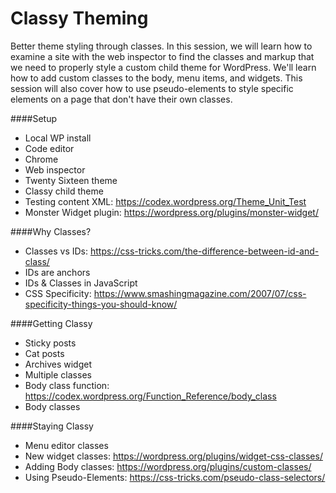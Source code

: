 Classy Theming
==========================

Better theme styling through classes. In this session, we will learn how to examine a site with the web inspector to find the classes and markup that we need to properly style a custom child theme for WordPress. We'll learn how to add custom classes to the body, menu items, and widgets. This session will also cover how to use pseudo-elements to style specific elements on a page that don't have their own classes.

####Setup

* Local WP install
* Code editor
* Chrome
* Web inspector
* Twenty Sixteen theme
* Classy child theme
* Testing content XML: https://codex.wordpress.org/Theme_Unit_Test
* Monster Widget plugin: https://wordpress.org/plugins/monster-widget/

####Why Classes?

* Classes vs IDs: https://css-tricks.com/the-difference-between-id-and-class/
* IDs are anchors
* IDs & Classes in JavaScript
* CSS Specificity: https://www.smashingmagazine.com/2007/07/css-specificity-things-you-should-know/

####Getting Classy

* Sticky posts
* Cat posts
* Archives widget
* Multiple classes
* Body class function: https://codex.wordpress.org/Function_Reference/body_class
* Body classes

####Staying Classy

* Menu editor classes
* New widget classes: https://wordpress.org/plugins/widget-css-classes/
* Adding Body classes: https://wordpress.org/plugins/custom-classes/
* Using Pseudo-Elements: https://css-tricks.com/pseudo-class-selectors/

 